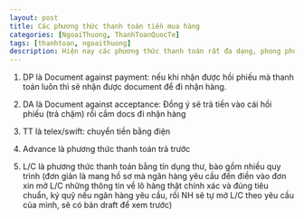 ```yaml
---
layout: post
title: Các phương thức thanh toán tiền mua hàng
categories: [NgoaiThuong, ThanhToanQuocTe]
tags: [thanhtoan, ngoaithuong]
description: Hiện nay các phương thức thanh toán rất đa dạng, phong phú, bao gồm thanh toán dùng tiền mặt và thanh toán không dùng tiền mặt
---
```


1. DP là Document against payment: nếu khi nhận được hồi phiếu mà thanh toán luôn thì sẽ nhận được document để đi nhận hàng.

2. DA là Document against acceptance: Đồng ý sẽ trả tiền vào cái hồi phiếu (trả chậm) rồi cầm docs đi nhận hàng

3. TT là telex/swift: chuyển tiền bằng điện

4. Advance là phương thức thanh toán trả trước

5. L/C là phương thức thanh toán bằng tín dụng thư, bào gồm nhiều quy trình (đơn giản là mang hồ sơ mà ngân hàng yêu cầu đến điền vào đơn xin mở L/C những thông tin về lô hàng thật chính xác và đúng tiêu chuẩn, ký quỹ nếu ngân hàng yêu cầu, rồi NH sẽ tự mở L/C theo yêu cầu của mình, sẽ có bản draft để xem trước)